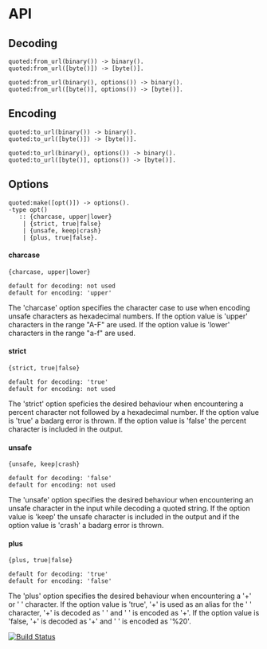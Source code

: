 # API

## Decoding

    quoted:from_url(binary()) -> binary().
    quoted:from_url([byte()]) -> [byte()].

    quoted:from_url(binary(), options()) -> binary().
    quoted:from_url([byte()], options()) -> [byte()].

## Encoding

    quoted:to_url(binary()) -> binary().
    quoted:to_url([byte()]) -> [byte()].

    quoted:to_url(binary(), options()) -> binary().
    quoted:to_url([byte()], options()) -> [byte()].

## Options

    quoted:make([opt()]) -> options().
    -type opt()
       :: {charcase, upper|lower}
        | {strict, true|false}
        | {unsafe, keep|crash}
        | {plus, true|false}.


#### charcase

    {charcase, upper|lower}

    default for decoding: not used
    default for encoding: 'upper'

The 'charcase' option specifies the character case to use when encoding
unsafe characters as hexadecimal numbers. If the option value is 'upper'
characters in the range "A-F" are used. If the option value is 'lower'
characters in the range "a-f" are used.


#### strict

    {strict, true|false}

    default for decoding: 'true'
    default for encoding: not used

The 'strict' option speficies the desired behaviour when encountering a percent
character not followed by a hexadecimal number. If the option value is 'true'
a badarg error is thrown. If the option value is 'false' the percent character
is included in the output.


#### unsafe

    {unsafe, keep|crash}

    default for decoding: 'false'
    default for encoding: not used

The 'unsafe' option specifies the desired behaviour when encountering an unsafe
character in the input while decoding a quoted string. If the option value is
'keep' the unsafe character is included in the output and if the option value
is 'crash' a badarg error is thrown.


#### plus

    {plus, true|false}

    default for decoding: 'true'
    default for encoding: 'false'

The 'plus' option specifies the desired behaviour when encountering a '+' or
' ' character. If the option value is 'true', '+' is used as an alias for the
' ' character, '+' is decoded as ' ' and ' ' is encoded as '+'.
If the option value is 'false, '+' is decoded as '+' and ' ' is encoded as '%20'.


[![Build Status](http://travis-ci.org/klaar/quoted.erl.png?branch=master)](http://travis-ci.org/klaar/quoted.erl)
